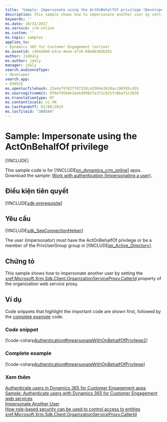 ```yaml
---
title: 'Sample: Impersonate using the ActOnBehalfOf privilege (Developer Guide for Dynamics 365 for Customer Engagement)| MicrosoftDocs'
description: This sample shows how to impersonate another user by setting the CallerId property of the organization web service proxy
keywords: ''
ms.date: 10/31/2017
ms.service: crm-online
ms.custom: ''
ms.topic: samples
applies_to:
- Dynamics 365 for Customer Engagement (online)
ms.assetid: c484a6b6-e3ca-4eae-a734-68e8d38db501
author: JimDaly
ms.author: jdaly
manager: jdaly
search.audienceType:
- developer
search.app:
- D365CE
ms.openlocfilehash: 23a4a797627f87320ca3304e2620acc90765c455
ms.sourcegitcommit: 9f0efd59de16a6d9902fa372cb25fc0baf1c2838
ms.translationtype: HT
ms.contentlocale: vi-VN
ms.lasthandoff: 01/08/2019
ms.locfileid: "388544"
---
```

# <a name="sample-impersonate-using-the-actonbehalfof-privilege"></a>Sample: Impersonate using the ActOnBehalfOf privilege

[!INCLUDE[](../../includes/cc_applies_to_update_9_0_0.md)]

This sample code is for [!INCLUDE[pn_dynamics_crm_online](../../includes/pn-dynamics-crm-online.md)] apps.
Download the sample: [Work with authentication (Impersonating a user)](https://code.msdn.microsoft.com/Sample-of-impersonating-e51b6cbd).

## <a name="prerequisites"></a>Điều kiện tiên quyết
[!INCLUDE[sdk-prerequisite](../../includes/sdk-prerequisite.md)]
  
## <a name="requirements"></a>Yêu cầu  
[!INCLUDE[sdk_SeeConnectionHelper](../../includes/sdk-seeconnectionhelper.md)]
  
 The user (impersonator) must have the ActOnBehalfOf privilege or be a member of the PrivUserGroup group in [!INCLUDE[pn_Active_Directory](../../includes/pn-active-directory.md)].  
  
## <a name="demonstrates"></a>Chứng tỏ  
 This sample shows how to impersonate another user by setting the <xref:Microsoft.Xrm.Sdk.Client.OrganizationServiceProxy.CallerId> property of the organization web service proxy.  
  
## <a name="examples"></a>Ví dụ  
 Code snippets that highlight the important code are shown first, followed by the [complete example](sample-impersonate-actonbehalfof-privilege.md#bkmk_complete) code.  
  
### <a name="code-snippet"></a>Code snippet  
 [!code-csharp[Authentication#ImpersonateWithOnBehalfOfPrivilege2](../../snippets/csharp/CRMV8/authentication/cs/impersonatewithonbehalfofprivilege2.cs#impersonatewithonbehalfofprivilege2)]  
  
<a name="bkmk_complete"></a>   
### <a name="complete-example"></a>Complete example  
 [!code-csharp[Authentication#ImpersonateWithOnBehalfOfPrivilege](../../snippets/csharp/CRMV8/authentication/cs/impersonatewithonbehalfofprivilege.cs#impersonatewithonbehalfofprivilege)]  
  
### <a name="see-also"></a>Xem thêm  
 [Authenticate users in Dynamics 365 for Customer Engagement apps](../authenticate-users.md)   
 [Sample: Authenticate users with Dynamics 365 for Customer Engagement web services](../sample-authenticate-users-web-services.md)   
 [Impersonate Another User](impersonate-another-user.md)   
 [How role-based security can be used to control access to entities](../security-dev/how-role-based-security-control-access-entities.md)   
 <xref:Microsoft.Xrm.Sdk.Client.OrganizationServiceProxy.CallerId>
